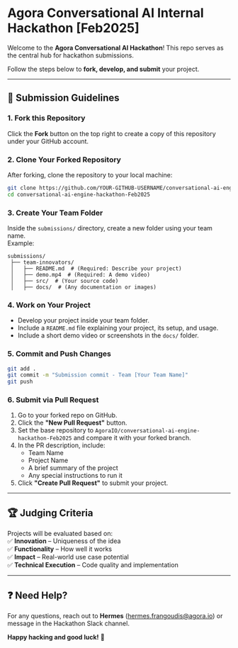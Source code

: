 # Agora Conversational AI Internal Hackathon [Feb2025]

Welcome to the **Agora Conversational AI Hackathon**! This repo serves as the central hub for hackathon submissions. 

Follow the steps below to **fork, develop, and submit** your project.  

---

## 📌 **Submission Guidelines**  

### **1. Fork this Repository**  
Click the **Fork** button on the top right to create a copy of this repository under your GitHub account.  

### **2. Clone Your Forked Repository**  
After forking, clone the repository to your local machine:  
```bash
git clone https://github.com/YOUR-GITHUB-USERNAME/conversational-ai-engine-hackathon-Feb2025.git
cd conversational-ai-engine-hackathon-Feb2025
```

### **3. Create Your Team Folder**  
Inside the `submissions/` directory, create a new folder using your team name.  
Example:  
```
submissions/
 ├── team-innovators/
 │   ├── README.md  # (Required: Describe your project)
 │   ├── demo.mp4  # (Required: A demo video)
 │   ├── src/  # (Your source code)
 │   ├── docs/  # (Any documentation or images)
```

### **4. Work on Your Project**  
- Develop your project inside your team folder.  
- Include a `README.md` file explaining your project, its setup, and usage.  
- Include a short demo video or screenshots in the `docs/` folder.  

### **5. Commit and Push Changes**  
```bash
git add .
git commit -m "Submission commit - Team [Your Team Name]"
git push 
```

### **6. Submit via Pull Request**  
1. Go to your forked repo on GitHub.  
2. Click the **"New Pull Request"** button.  
3. Set the base repository to `AgoraIO/conversational-ai-engine-hackathon-Feb2025` and compare it with your forked branch.  
4. In the PR description, include:  
   - Team Name  
   - Project Name  
   - A brief summary of the project  
   - Any special instructions to run it  
5. Click **"Create Pull Request"** to submit your project.  

---

## 🏆 **Judging Criteria**  
Projects will be evaluated based on:  
✅ **Innovation** – Uniqueness of the idea  
✅ **Functionality** – How well it works  
✅ **Impact** – Real-world use case potential  
✅ **Technical Execution** – Code quality and implementation  

---

## ❓ **Need Help?**  
For any questions, reach out to **Hermes** ([hermes.frangoudis@agora.io](mailto:hermes.frangoudis@agora.io)) or message in the Hackathon Slack channel.  

**Happy hacking and good luck!** 🚀  
